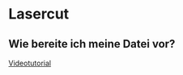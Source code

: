 # Lasercut
## Wie bereite ich meine Datei vor?
[Videotutorial](https://vimeo.com/385274661/bd2ff853df)
